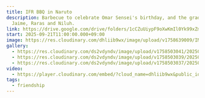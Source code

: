 ```yaml
---
title: IFR BBQ in Naruto
description: Barbecue to celebrate Omar Sensei's birthday, and the graduation of
  Jaime, Raras and Niluh.
link: https://drive.google.com/drive/folders/1cCZuUiypF9oXwKmIl0Yk99xZmjl0yyPp?usp=drive_link
start: 2025-09-21T11:00:00.000+09:00
image: https://res.cloudinary.com/dhliib9wx/image/upload/v1758639009/IMG_3267_nwoe9w.jpg
gallery:
  - https://res.cloudinary.com/ds2vdyndv/image/upload/v1758503041/20250921_141635_fsxgip.jpg
  - https://res.cloudinary.com/ds2vdyndv/image/upload/v1758503039/20250921_141606_nax4ps.jpg
  - https://res.cloudinary.com/ds2vdyndv/image/upload/v1758503037/20250921_141509_vrnkal.jpg
video:
  - https://player.cloudinary.com/embed/?cloud_name=dhliib9wx&public_id=IMG_3288_at9t5e&profile=cld-default
tags:
  - friendship
---
```

